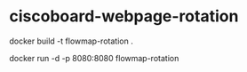 # ciscoboard-webpage-rotation

docker build -t flowmap-rotation .

docker run -d -p 8080:8080 flowmap-rotation